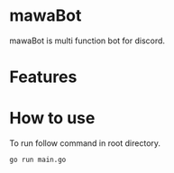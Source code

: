 # mawaBot
mawaBot is multi function bot for discord.

# Features

# How to use
To run follow command in root directory.
```
go run main.go
```